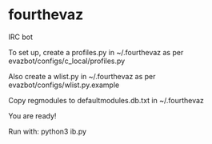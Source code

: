 fourthevaz
==========

IRC bot

To set up, create a profiles.py in ~/.fourthevaz as per evazbot/configs/c_local/profiles.py

Also create a wlist.py in ~/.fourthevaz as per evazbot/configs/wlist.py.example

Copy regmodules to defaultmodules.db.txt in ~/.fourthevaz

You are ready!

Run with: python3 ib.py


